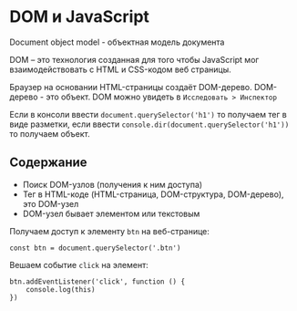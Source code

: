 # DOM и JavaScript
Document object model - объектная модель документа

DOM &ndash; это технология созданная для того чтобы JavaScript мог взаимодействовать с HTML и CSS-кодом веб страницы.

Браузер на основании HTML-страницы создаёт DOM-дерево. DOM-дерево - это объект. DOM можно увидеть в `Исследовать > Инспектор`

Если в консоли ввести `document.querySelector('h1')` то получаем тег в виде разметки, если ввести `console.dir(document.querySelector('h1'))` то получаем объект.

## Содержание
- Поиск DOM-узлов (получения к ним доступа)
- Тег в HTML-коде (HTML-страница, DOM-структура, DOM-дерево), это DOM-узел
- DOM-узел бывает элементом или текстовым

Получаем доступ к элементу `btn` на веб-странице:

    const btn = document.querySelector('.btn')

Вешаем событие `click` на элемент:

    btn.addEventListener('click', function () {
        console.log(this)
    })
